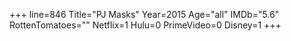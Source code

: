 +++
line=846
Title="PJ Masks"
Year=2015
Age="all"
IMDb="5.6"
RottenTomatoes=""
Netflix=1
Hulu=0
PrimeVideo=0
Disney=1
+++

